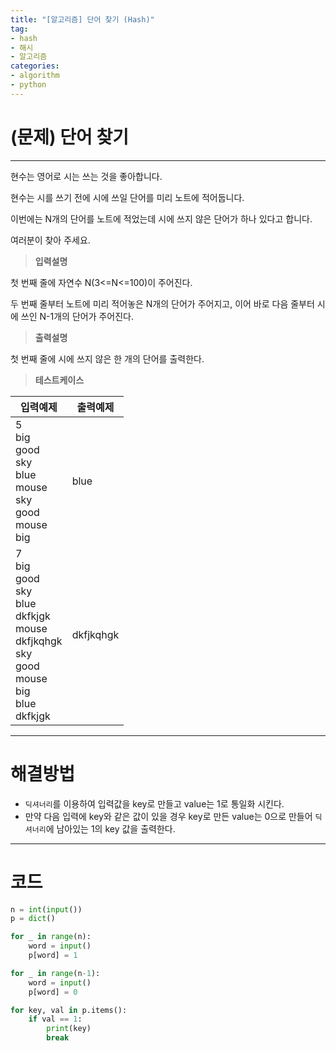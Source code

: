 ```yaml
---
title: "[알고리즘] 단어 찾기 (Hash)"
tag:
- hash
- 해시
- 알고리즘
categories:
- algorithm
- python
---
```


# (문제) 단어 찾기
---
현수는 영어로 시는 쓰는 것을 좋아합니다.

현수는 시를 쓰기 전에 시에 쓰일 단어를 미리 노트에 적어둡니다.

이번에는 N개의 단어를 노트에 적었는데 시에 쓰지 않은 단어가 하나 있다고 합니다.

여러분이 찾아 주세요.


> **입력설명**

첫 번째 줄에 자연수 N(3<=N<=100)이 주어진다.

두 번째 줄부터 노트에 미리 적어놓은 N개의 단어가 주어지고, 이어 바로 다음 줄부터 시에 쓰인 N-1개의 단어가 주어진다.


> **출력설명**

첫 번째 줄에 시에 쓰지 않은 한 개의 단어를 출력한다.


> **테스트케이스**
 

| 입력예제 | 출력예제 |
| -------- | -------- | 
| 5<br>big<br>good<br>sky<br>blue<br>mouse<br>sky<br>good<br>mouse<br>big | blue  | 
| 7<br>big<br>good<br>sky<br>blue<br>dkfkjgk<br>mouse<br>dkfjkqhgk<br>sky<br>good<br>mouse<br>big<br>blue<br>dkfkjgk | dkfjkqhgk | 

---
# 해결방법
* `딕셔너리`를 이용하여 입력값을 key로 만들고 value는 1로 통일화 시킨다.
* 만약 다음 입력에 key와 같은 값이 있을 경우 key로 만든 value는 0으로 만들어 `딕셔너리`에 남아있는 1의 key 값을 출력한다.

---
# 코드
```python
n = int(input())
p = dict()

for _ in range(n):
    word = input()
    p[word] = 1

for _ in range(n-1):
    word = input()
    p[word] = 0

for key, val in p.items():
    if val == 1:
        print(key)
        break
```
